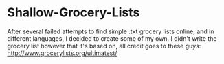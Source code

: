 # Shallow-Grocery-Lists
After several failed attempts to find simple .txt grocery lists online, and in different languages, I decided to create some of my own. I didn't write the grocery list however that it's based on, all credit goes to these guys: http://www.grocerylists.org/ultimatest/
